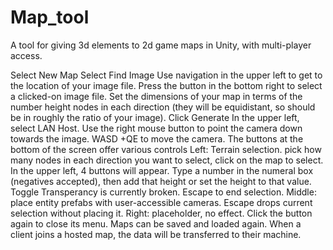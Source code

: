 # Map_tool
A tool for giving 3d elements to 2d game maps in Unity, with multi-player access.

Select New Map
Select Find Image
Use navigation in the upper left to get to the location of your image file.
Press the button in the bottom right to select a clicked-on image file.
Set the dimensions of your map in terms of the number height nodes in each direction (they will be equidistant, so should be in roughly the ratio of your image).
Click Generate
In the upper left, select LAN Host.
Use the right mouse button to point the camera down towards the image. WASD +QE to move the camera.
The buttons at the bottom of the screen offer various controls
  Left: Terrain selection. pick how many nodes in each direction you want to select, click on the map to select. In the upper left, 4 buttons will appear. Type a number in the numeral box (negatives accepted), then add that height or set the height to that value. Toggle Transperancy is currently broken. Escape to end selection.
  Middle: place entity prefabs with user-accessible cameras. Escape drops current selection without placing it.
  Right: placeholder, no effect.
Click the button again to close its menu.
Maps can be saved and loaded again. When a client joins a hosted map, the data will be transferred to their machine.
